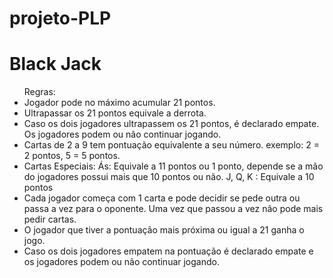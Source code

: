 # projeto-PLP

<h1>Black Jack</h1>


<ul>Regras:
    <li>Jogador pode no máximo acumular 21 pontos.</li>
    <li>Ultrapassar os 21 pontos equivale a derrota.</li>
    <li>Caso os dois jogadores ultrapassem os 21 pontos, é declarado empate. Os jogadores podem ou não continuar jogando.</li>
    <li>Cartas de 2 a 9 tem pontuação equivalente a seu número. exemplo: 2 = 2 pontos, 5 = 5 pontos.</li>
    <li>Cartas Especiais:
        Ás: Equivale a 11 pontos ou 1 ponto, depende se a mão do jogadores possui mais que 10 pontos ou não.
        J, Q, K : Equivale a 10 pontos</li>
    <li>Cada jogador começa com 1 carta e pode decidir se pede outra ou passa a vez para o oponente. Uma vez que passou a vez não pode mais pedir cartas.</li>
    <li>O jogador que tiver a pontuação mais próxima ou igual a 21 ganha o jogo.</li>
    <li>Caso os dois jogadores empatem na pontuação é declarado empate e os jogadores podem ou não continuar jogando.</li>

</ul>